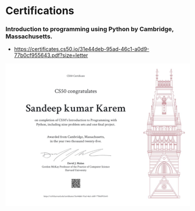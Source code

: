 # Certifications
### Introduction to programming using Python by Cambridge, Massachusetts.
- https://certificates.cs50.io/31e44deb-95ad-46c1-a0d9-77b0cf955643.pdf?size=letter
  
![CS50P](./CS50P.jpg)
